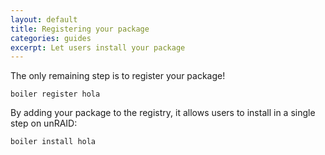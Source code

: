 ```yaml
---
layout: default
title: Registering your package
categories: guides
excerpt: Let users install your package
---
```


The only remaining step is to register your package!

    boiler register hola

By adding your package to the registry, it allows users to install in a single step on unRAID:

    boiler install hola
